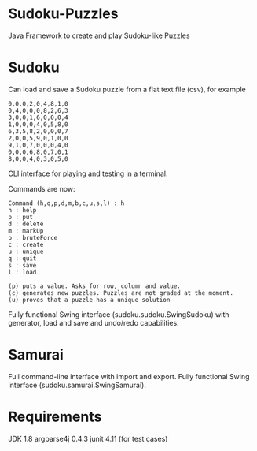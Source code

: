 Sudoku-Puzzles
==============

Java Framework to create and play Sudoku-like Puzzles

Sudoku
======

Can load and save a Sudoku puzzle from a flat text file (csv), for example

    0,0,0,2,0,4,8,1,0
    0,4,0,0,0,8,2,6,3
    3,0,0,1,6,0,0,0,4
    1,0,0,0,4,0,5,8,0
    6,3,5,8,2,0,0,0,7
    2,0,0,5,9,0,1,0,0
    9,1,0,7,0,0,0,4,0
    0,0,0,6,8,0,7,0,1
    8,0,0,4,0,3,0,5,0

CLI interface for playing and testing in a terminal.

Commands are now:

    Command (h,q,p,d,m,b,c,u,s,l) : h
    h : help
    p : put
    d : delete
    m : markUp
    b : bruteForce
    c : create
    u : unique
    q : quit
    s : save
    l : load

    (p) puts a value. Asks for row, column and value. 
    (c) generates new puzzles. Puzzles are not graded at the moment.
    (u) proves that a puzzle has a unique solution


Fully functional Swing interface (sudoku.sudoku.SwingSudoku) with generator, load and save and undo/redo capabilities.

Samurai
=======

Full command-line interface with import and export. Fully functional Swing interface (sudoku.samurai.SwingSamurai).

Requirements
============

JDK 1.8 
argparse4j 0.4.3
junit 4.11 (for test cases)
